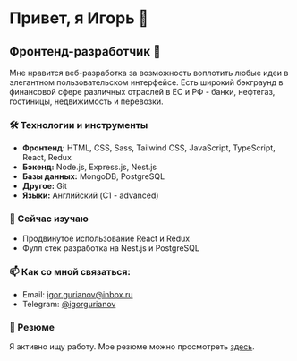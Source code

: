 <!--
**igorgurianov/igorgurianov** is a ✨ _special_ ✨ repository because its `README.md` (this file) appears on your GitHub profile.

Here are some ideas to get you started:

- 🔭 I’m currently working on ...
- 🌱 I’m currently learning ...
- 👯 I’m looking to collaborate on ...
- 🤔 I’m looking for help with ...
- 💬 Ask me about ...
- 📫 How to reach me: ...
- 😄 Pronouns: ...
- ⚡ Fun fact: ...
-->

# Привет, я Игорь 👋

## Фронтенд-разработчик 🚀

Мне нравится веб-разработка за возможность воплотить любые идеи в элегантном пользовательском интерфейсе. Есть широкий бэкграунд в финансовой сфере различных отраслей в ЕС и РФ - банки, нефтегаз, гостиницы, недвижимость и перевозки.

### 🛠 Технологии и инструменты

- **Фронтенд:** HTML, CSS, Sass, Tailwind CSS, JavaScript, TypeScript, React, Redux
- **Бэкенд:** Node.js, Express.js, Nest.js
- **Базы данных:** MongoDB, PostgreSQL
- **Другое:** Git
- **Языки:** Английский (C1 - advanced)

### 🌱 Сейчас изучаю

- Продвинутое использование React и Redux
- Фулл стек разработка на Nest.js и PostgreSQL

### 📫 Как со мной связаться:

- Email: igor.gurianov@inbox.ru
- Telegram: [@igorgurianov](https://t.me/igorgurianov)

### 📄 Резюме

Я активно ищу работу.
Мое резюме можно просмотреть [здесь](Ссылка-на-ваше-резюме).
